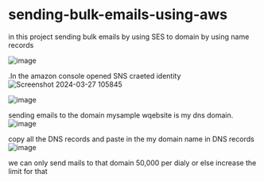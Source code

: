# sending-bulk-emails-using-aws

in this project sending bulk emails by using SES to domain by using name records

![image](https://github.com/srimanth496/sending-bulk-emails-using-aws/assets/84217751/061b0722-4264-4a05-8dcc-8fc57e4d5084)


.In the amazon console opened SNS craeted identity
![Screenshot 2024-03-27 105845](https://github.com/srimanth496/sending-bulk-emails-using-aws/assets/84217751/c0174c6c-b27f-4abd-a5d0-36d12f9840a5)

![image](https://github.com/srimanth496/sending-bulk-emails-using-aws/assets/84217751/53cf1bd0-bb3d-4eb5-b01c-7bfa04c75fc0)



sending emails to the domain mysample wqebsite is my dns domain.
![image](https://github.com/srimanth496/sending-bulk-emails-using-aws/assets/84217751/42dc9c1d-03b6-4c04-97b3-ed3cfd091f17)


copy all the DNS records and paste in the my domain name in DNS records
![image](https://github.com/srimanth496/sending-bulk-emails-using-aws/assets/84217751/2f30654c-790e-4248-88db-8306b4c4d2eb)

we can only send mails to that domain 50,000 per dialy or else increase the limit for that





